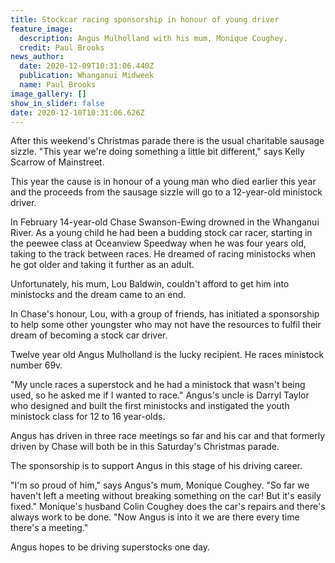 ```yaml
---
title: Stockcar racing sponsorship in honour of young driver
feature_image:
  description: Angus Mulholland with his mum, Monique Coughey.
  credit: Paul Brooks
news_author:
  date: 2020-12-09T10:31:06.440Z
  publication: Whanganui Midweek
  name: Paul Brooks
image_gallery: []
show_in_slider: false
date: 2020-12-10T10:31:06.626Z
---
```

After this weekend's Christmas parade there is the usual charitable sausage sizzle.
"This year we're doing something a little bit different," says Kelly Scarrow of Mainstreet.

This year the cause is in honour of a young man who died earlier this year and the proceeds from the sausage sizzle will go to a 12-year-old ministock driver.

In February 14-year-old Chase Swanson-Ewing drowned in the Whanganui River. As a young child he had been a budding stock car racer, starting in the peewee class at Oceanview Speedway when he was four years old, taking to the track between races. He dreamed of racing ministocks when he got older and taking it further as an adult.

Unfortunately, his mum, Lou Baldwin, couldn't afford to get him into ministocks and the dream came to an end.

In Chase's honour, Lou, with a group of friends, has initiated a sponsorship to help some other youngster who may not have the resources to fulfil their dream of becoming a stock car driver.

Twelve year old Angus Mulholland is the lucky recipient. He races ministock number 69v.

"My uncle races a superstock and he had a ministock that wasn't being used, so he asked me if I wanted to race." Angus's uncle is Darryl Taylor who designed and built the first ministocks and instigated the youth ministock class for 12 to 16 year-olds.

Angus has driven in three race meetings so far and his car and that formerly driven by Chase will both be in this Saturday's Christmas parade.

The sponsorship is to support Angus in this stage of his driving career.

"I'm so proud of him," says Angus's mum, Monique Coughey. "So far we haven't left a meeting without breaking something on the car! But it's easily fixed." Monique's husband Colin Coughey does the car's repairs and there's always work to be done.
"Now Angus is into it we are there every time there's a meeting."

Angus hopes to be driving superstocks one day.